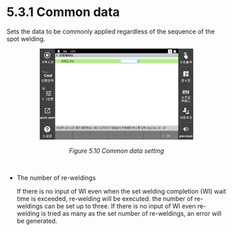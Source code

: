 ﻿# 5.3.1 Common data

Sets the data to be commonly applied regardless of the sequence of the spot welding.


<p align=center>
<img src="../../_assets/image_63.png" width="70%"></img>
<em><p align="center">Figure 5.10 Common data setting</p></em>
</p>

</br>

*  The number of re-weldings

    If there is no input of WI even when the set welding completion (WI) wait time is exceeded, re-welding will be executed. the number of re-weldings can be set up to three. If there is no input of WI even re-welding is tried as many as the set number of re-weldings, an error will be generated.
